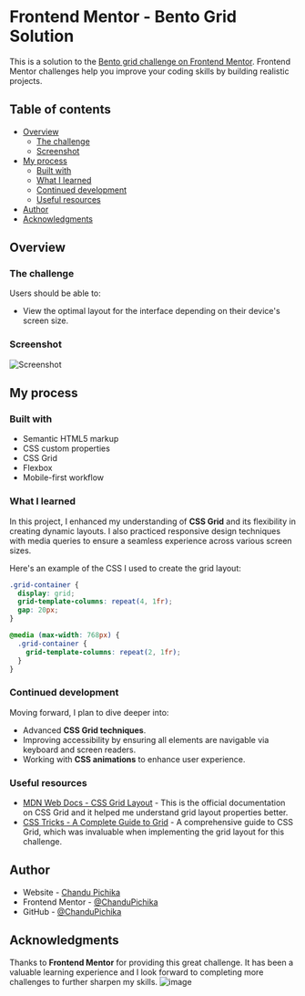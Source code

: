 # Frontend Mentor - Bento Grid Solution

This is a solution to the [Bento grid challenge on Frontend Mentor](https://www.frontendmentor.io/challenges/bento-grid-RMydElrlOj). Frontend Mentor challenges help you improve your coding skills by building realistic projects.

## Table of contents

- [Overview](#overview)
  - [The challenge](#the-challenge)
  - [Screenshot](#screenshot)
- [My process](#my-process)
  - [Built with](#built-with)
  - [What I learned](#what-i-learned)
  - [Continued development](#continued-development)
  - [Useful resources](#useful-resources)
- [Author](#author)
- [Acknowledgments](#acknowledgments)

## Overview

### The challenge

Users should be able to:

- View the optimal layout for the interface depending on their device's screen size.

### Screenshot

![Screenshot](![image](https://github.com/user-attachments/assets/c34efa3f-1fde-498c-b480-c4926386f807)
)

## My process

### Built with

- Semantic HTML5 markup
- CSS custom properties
- CSS Grid
- Flexbox
- Mobile-first workflow

### What I learned

In this project, I enhanced my understanding of **CSS Grid** and its flexibility in creating dynamic layouts. I also practiced responsive design techniques with media queries to ensure a seamless experience across various screen sizes.

Here's an example of the CSS I used to create the grid layout:

```css
.grid-container {
  display: grid;
  grid-template-columns: repeat(4, 1fr);
  gap: 20px;
}

@media (max-width: 768px) {
  .grid-container {
    grid-template-columns: repeat(2, 1fr);
  }
}
```

### Continued development

Moving forward, I plan to dive deeper into:

- Advanced **CSS Grid techniques**.
- Improving accessibility by ensuring all elements are navigable via keyboard and screen readers.
- Working with **CSS animations** to enhance user experience.

### Useful resources

- [MDN Web Docs - CSS Grid Layout](https://developer.mozilla.org/en-US/docs/Web/CSS/CSS_Grid_Layout) - This is the official documentation on CSS Grid and it helped me understand grid layout properties better.
- [CSS Tricks - A Complete Guide to Grid](https://css-tricks.com/snippets/css/complete-guide-grid/) - A comprehensive guide to CSS Grid, which was invaluable when implementing the grid layout for this challenge.

## Author

- Website - [Chandu Pichika]((https://pichikachandu.netlify.app/))
- Frontend Mentor - [@ChanduPichika](https://www.frontendmentor.io/profile/ChanduPichika)
- GitHub - [@ChanduPichika](https://github.com/ChanduPichika)

## Acknowledgments

Thanks to **Frontend Mentor** for providing this great challenge. It has been a valuable learning experience and I look forward to completing more challenges to further sharpen my skills.
![image](https://github.com/user-attachments/assets/5be82f04-6d88-4926-8e67-af6b14ac187e)
